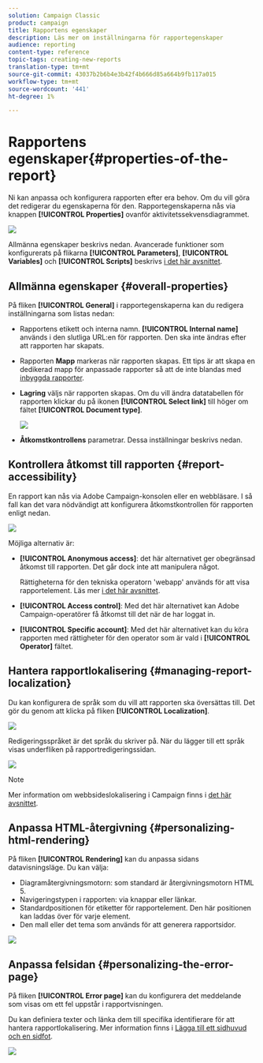 ```yaml
---
solution: Campaign Classic
product: campaign
title: Rapportens egenskaper
description: Läs mer om inställningarna för rapportegenskaper
audience: reporting
content-type: reference
topic-tags: creating-new-reports
translation-type: tm+mt
source-git-commit: 43037b2b6b4e3b42f4b666d85a664b9fb117a015
workflow-type: tm+mt
source-wordcount: '441'
ht-degree: 1%

---
```



# Rapportens egenskaper{#properties-of-the-report}

Ni kan anpassa och konfigurera rapporten efter era behov. Om du vill göra det redigerar du egenskaperna för den. Rapportegenskaperna nås via knappen **[!UICONTROL Properties]** ovanför aktivitetssekvensdiagrammet.

![](assets/s_ncs_advuser_report_properties_01.png)

Allmänna egenskaper beskrivs nedan. Avancerade funktioner som konfigurerats på flikarna **[!UICONTROL Parameters]**, **[!UICONTROL Variables]** och **[!UICONTROL Scripts]** beskrivs [i det här avsnittet](../../reporting/using/advanced-functionalities.md).

## Allmänna egenskaper {#overall-properties}

På fliken **[!UICONTROL General]** i rapportegenskaperna kan du redigera inställningarna som listas nedan:

* Rapportens etikett och interna namn. **[!UICONTROL Internal name]** används i den slutliga URL:en för rapporten. Den ska inte ändras efter att rapporten har skapats.

* Rapporten **Mapp** markeras när rapporten skapas. Ett tips är att skapa en dedikerad mapp för anpassade rapporter så att de inte blandas med [inbyggda rapporter](../../reporting/using/about-campaign-built-in-reports.md).

* **Lagring** väljs när rapporten skapas. Om du vill ändra datatabellen för rapporten klickar du på ikonen **[!UICONTROL Select link]** till höger om fältet **[!UICONTROL Document type]**.

   ![](assets/s_ncs_advuser_report_properties_02.png)

* **Åtkomstkontrollens** parametrar. Dessa inställningar beskrivs nedan.

## Kontrollera åtkomst till rapporten {#report-accessibility}

En rapport kan nås via Adobe Campaign-konsolen eller en webbläsare. I så fall kan det vara nödvändigt att konfigurera åtkomstkontrollen för rapporten enligt nedan.

![](assets/s_ncs_advuser_report_properties_02b.png)

Möjliga alternativ är:

* **[!UICONTROL Anonymous access]**: det här alternativet ger obegränsad åtkomst till rapporten. Det går dock inte att manipulera något.

   Rättigheterna för den tekniska operatorn &#39;webapp&#39; används för att visa rapportelement. Läs mer [i det här avsnittet](../../platform/using/access-management.md#default-operators).

* **[!UICONTROL Access control]**: Med det här alternativet kan Adobe Campaign-operatörer få åtkomst till det när de har loggat in.
* **[!UICONTROL Specific account]**: Med det här alternativet kan du köra rapporten med rättigheter för den operator som är vald i  **[!UICONTROL Operator]** fältet.

## Hantera rapportlokalisering {#managing-report-localization}

Du kan konfigurera de språk som du vill att rapporten ska översättas till. Det gör du genom att klicka på fliken **[!UICONTROL Localization]**.

![](assets/s_ncs_advuser_report_properties_06.png)

Redigeringsspråket är det språk du skriver på. När du lägger till ett språk visas underfliken på rapportredigeringssidan.

![](assets/s_ncs_advuser_report_properties_05a.png)

>[!NOTE]
>
>Mer information om webbsideslokalisering i Campaign finns i [det här avsnittet](../../web/using/translating-a-web-form.md).

## Anpassa HTML-återgivning {#personalizing-html-rendering}

På fliken **[!UICONTROL Rendering]** kan du anpassa sidans datavisningsläge. Du kan välja:

* Diagramåtergivningsmotorn: som standard är återgivningsmotorn HTML 5.
* Navigeringstypen i rapporten: via knappar eller länkar.
* Standardpositionen för etiketter för rapportelement. Den här positionen kan laddas över för varje element.
* Den mall eller det tema som används för att generera rapportsidor.

![](assets/s_ncs_advuser_report_properties_08.png)

## Anpassa felsidan {#personalizing-the-error-page}

På fliken **[!UICONTROL Error page]** kan du konfigurera det meddelande som visas om ett fel uppstår i rapportvisningen.

Du kan definiera texter och länka dem till specifika identifierare för att hantera rapportlokalisering. Mer information finns i [Lägga till ett sidhuvud och en sidfot](../../reporting/using/element-layout.md#adding-a-header-and-a-footer).

![](assets/s_ncs_advuser_report_properties_11.png)
